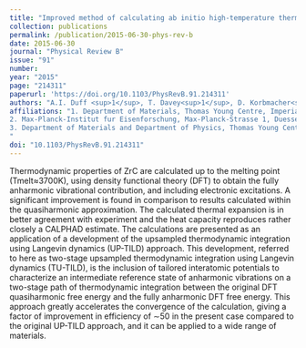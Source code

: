 ```yaml
---
title: "Improved method of calculating ab initio high-temperature thermodynamic properties with application to ZrC"
collection: publications
permalink: /publication/2015-06-30-phys-rev-b
date: 2015-06-30
journal: "Physical Review B"
issue: "91"
number: 
year: "2015"
page: "214311"
paperurl: 'https://doi.org/10.1103/PhysRevB.91.214311'
authors: "A.I. Duff <sup>1</sup>, T. Davey<sup>1</sup>, D. Korbmacher<sup>2</sup>, A. Glensk<sup>2</sup>, B. Grabowski<sup>2</sup>, J. Neugebauer<sup>2</sup>, M.W. Finnis<sup>3</sup>"
affiliations: "1. Department of Materials, Thomas Young Centre, Imperial College London, Exhibition Road, London SW7 2AZ, UK <br>
2. Max-Planck-Institut fur Eisenforschung, Max-Planck-Strasse 1, Duesseldorf 40237, Germany <br>
3. Department of Materials and Department of Physics, Thomas Young Centre, Imperial College London, Exhibition Road, London SW7 2AZ, UK
"
doi: "10.1103/PhysRevB.91.214311"
---
```

Thermodynamic properties of ZrC are calculated up to the melting point (Tmelt≈3700K), using density functional theory (DFT) to obtain the fully anharmonic vibrational contribution, and including electronic excitations. A significant improvement is found in comparison to results calculated within the quasiharmonic approximation. The calculated thermal expansion is in better agreement with experiment and the heat capacity reproduces rather closely a CALPHAD estimate. The calculations are presented as an application of a development of the upsampled thermodynamic integration using Langevin dynamics (UP-TILD) approach. This development, referred to here as two-stage upsampled thermodynamic integration using Langevin dynamics (TU-TILD), is the inclusion of tailored interatomic potentials to characterize an intermediate reference state of anharmonic vibrations on a two-stage path of thermodynamic integration between the original DFT quasiharmonic free energy and the fully anharmonic DFT free energy. This approach greatly accelerates the convergence of the calculation, giving a factor of improvement in efficiency of ∼50 in the present case compared to the original UP-TILD approach, and it can be applied to a wide range of materials.
